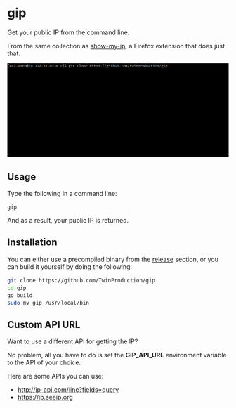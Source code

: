# gip

Get your public IP from the command line.

From the same collection as [show-my-ip](https://github.com/TwinProduction/show-my-ip), a Firefox extension that does just that.

![installation](img/installation.gif)


## Usage

Type the following in a command line:

```
gip
```

And as a result, your public IP is returned.


## Installation

You can either use a precompiled binary from the [release](https://github.com/TwinProduction/gip/releases) section, 
or you can build it yourself by doing the following:

```bash
git clone https://github.com/TwinProduction/gip
cd gip
go build
sudo mv gip /usr/local/bin
```


## Custom API URL

Want to use a different API for getting the IP?

No problem, all you have to do is set the **GIP_API_URL** environment variable to the API of your choice.

Here are some APIs you can use:

- http://ip-api.com/line?fields=query
- https://ip.seeip.org
